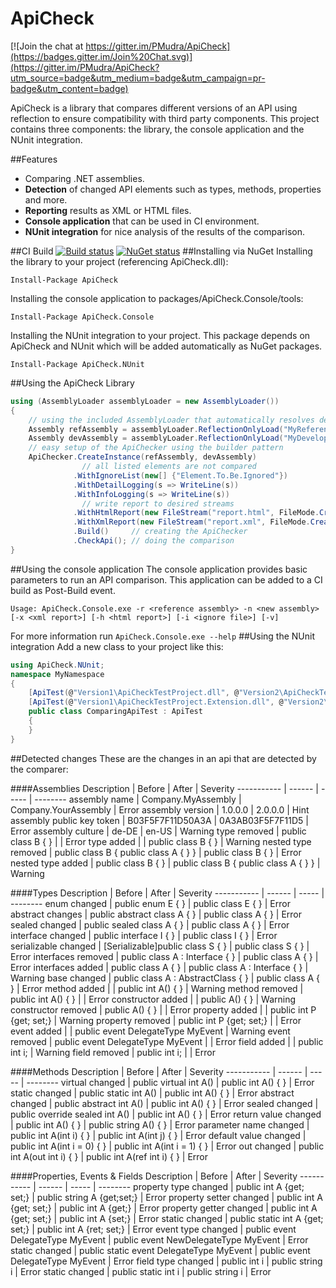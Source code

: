 # ApiCheck

[![Join the chat at https://gitter.im/PMudra/ApiCheck](https://badges.gitter.im/Join%20Chat.svg)](https://gitter.im/PMudra/ApiCheck?utm_source=badge&utm_medium=badge&utm_campaign=pr-badge&utm_content=badge)

ApiCheck is a library that compares different versions of an API using reflection to ensure compatibility with third party components. This project contains three components: the library, the console application and the NUnit integration.

##Features
* Comparing .NET assemblies.
* **Detection** of changed API elements such as types, methods, properties and more.
* **Reporting** results as XML or HTML files.
* **Console application** that can be used in CI environment.
* **NUnit integration** for nice analysis of the results of the comparison.

##CI Build
[![Build status](https://ci.appveyor.com/api/projects/status/b4uq1f6d2n91c8fv)](https://ci.appveyor.com/project/PMudra/apicheck)
[![NuGet status](http://img.shields.io/nuget/v/ApiCheck.svg)](http://www.nuget.org/packages/ApiCheck/)
##Installing via NuGet
Installing the library to your project (referencing ApiCheck.dll):
```
Install-Package ApiCheck
```
Installing the console application to packages/ApiCheck.Console/tools:
```
Install-Package ApiCheck.Console
```
Installing the NUnit integration to your project. This package depends on ApiCheck and NUnit which will be added automatically as NuGet packages.
```
Install-Package ApiCheck.NUnit
```
##Using the ApiCheck Library
```csharp
using (AssemblyLoader assemblyLoader = new AssemblyLoader())
{
    // using the included AssemblyLoader that automatically resolves dependencies
    Assembly refAssembly = assemblyLoader.ReflectionOnlyLoad("MyReferenceVersion.dll");
    Assembly devAssembly = assemblyLoader.ReflectionOnlyLoad("MyDevelopmentVersion.dll");
    // easy setup of the ApiChecker using the builder pattern
    ApiChecker.CreateInstance(refAssembly, devAssembly)
                // all listed elements are not compared
              .WithIgnoreList(new[] {"Element.To.Be.Ignored"})
              .WithDetailLogging(s => WriteLine(s))
              .WithInfoLogging(s => WriteLine(s))
                // write report to desired streams
              .WithHtmlReport(new FileStream("report.html", FileMode.Create))
              .WithXmlReport(new FileStream("report.xml", FileMode.Create))
              .Build()     // creating the ApiChecker
              .CheckApi(); // doing the comparison
}
```

##Using the console application
The console application provides basic parameters to run an API comparison. This application can be added to a CI build as Post-Build event.
```
Usage: ApiCheck.Console.exe -r <reference assembly> -n <new assembly> [-x <xml report>] [-h <html report>] [-i <ignore file>] [-v]
```
For more information run ```ApiCheck.Console.exe --help```
##Using the NUnit integration
Add a new class to your project like this:
```csharp
using ApiCheck.NUnit;
namespace MyNamespace
{
    [ApiTest(@"Version1\ApiCheckTestProject.dll", @"Version2\ApiCheckTestProject.dll", Category = "ApiTest", IgnoreListPath = @"ignoreList.txt")]
    [ApiTest(@"Version1\ApiCheckTestProject.Extension.dll", @"Version2\ApiCheckTestProject.Extension.dll", Explicit = true)]
    public class ComparingApiTest : ApiTest
    {
    }
}
```
##Detected changes
These are the changes in an api that are detected by the comparer:

####Assemblies
Description | Before | After | Severity
----------- | ------ | ----- | --------
assembly name | Company.MyAssembly | Company.YourAssembly | Error
assembly version | 1.0.0.0 | 2.0.0.0 | Hint
assembly public key token | B03F5F7F11D50A3A | 0A3AB03F5F7F11D5 | Error
assembly culture | de-DE | en-US | Warning
type removed | public class B { } | | Error
type added | | public class B { } | Warning
nested type removed | public class B { public class A { } } | public class B { } | Error
nested type added | public class B { } | public class B { public class A { } } | Warning

####Types
Description | Before | After | Severity
----------- | ------ | ----- | --------
enum changed | public enum E { } | public class E { } | Error
abstract changes | public abstract class A { } | public class A { } | Error
sealed changed | public sealed class A { } | public class A { } | Error
interface changed | public interface I { } | public class I { } | Error
serializable changed | [Serializable]public class S { } | public class S { } | Error
interfaces removed | public class A : Interface { } | public class A { } | Error
interfaces added | public class A { } | public class A : Interface { } | Warning
base changed | public class A : AbstractClass { } | public class A { } | Error
method added | | public int A() { } | Warning
method removed | public int A() { } | | Error
constructor added | | public A() { } | Warning
constructor removed | public A() { } | | Error
property added | | public int P {get; set;} | Warning
property removed | public int P {get; set;} | | Error
event added | | public event DelegateType MyEvent | Warning
event removed | public event DelegateType MyEvent | | Error
field added | | public int i; | Warning
field removed | public int i; | | Error

####Methods
Description | Before | After | Severity
----------- | ------ | ----- | --------
virtual changed | public virtual int A() | public int A() { } | Error
static changed | public static int A() | public int A() { } | Error
abstract changed | public abstract int A() | public int A() { } | Error
sealed changed | public override sealed int A() | public int A() { } | Error
return value changed | public int A() { } | public string A() { } | Error
parameter name changed | public int A(int i) { } | public int A(int j) { } | Error
default value changed | public int A(int i = 0) { } | public int A(int i = 1) { } | Error
out changed | public int A(out int i) { } | public int A(ref int i) { } | Error

####Properties, Events & Fields
Description | Before | After | Severity
----------- | ------ | ----- | --------
property type changed | public int A {get; set;} | public string A {get;set;} | Error
property setter changed | public int A {get; set;} | public int A {get;} | Error
property getter changed | public int A {get; set;} | public int A {set;} | Error
static changed | public static int A {get; set;} | public int A {ret; set;} | Error
event type changed | public event DelegateType MyEvent | public event NewDelegateType MyEvent | Error
static changed | public static event DelegateType MyEvent | public event DelegateType MyEvent | Error
field type changed | public int i | public string i | Error
static changed | public static int i | public string i | Error
